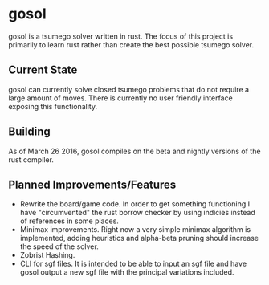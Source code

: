 gosol
=====
gosol is a tsumego solver written in rust.  The focus of this project is primarily to learn rust rather than create the best possible tsumego solver.

Current State
-------------
gosol can currently solve closed tsumego problems that do not require a large amount of moves.  There
is currently no user friendly interface exposing this functionality.

Building
--------
As of March 26 2016, gosol compiles on the beta and nightly versions of the
rust compiler.  

Planned Improvements/Features
-----------------------------
 * Rewrite the board/game code.  In order to get something functioning I have "circumvented" the rust borrow checker by using indicies instead of references in some places.
 * Minimax improvements.  Right now a very simple minimax algorithm is implemented, adding heuristics and alpha-beta pruning should increase the speed of the solver.
 * Zobrist Hashing.
 * CLI for sgf files.  It is intended to be able to input an sgf file and have gosol output a new sgf file with the principal variations included.
